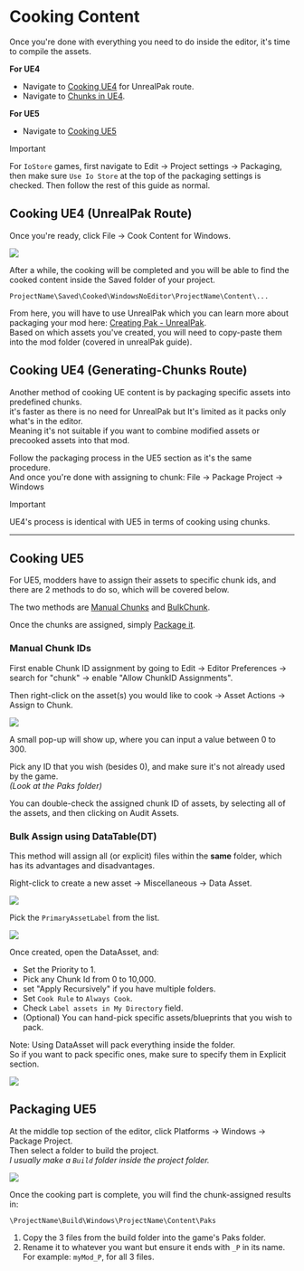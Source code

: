 # Cooking Content
Once you're done with everything you need to do inside the editor, it's time to compile the assets.

__For UE4__
 - Navigate to [Cooking UE4](#cooking-ue4-unrealpak-route) for UnrealPak route.
 - Navigate to [Chunks in UE4](#cooking-ue4-generating-chunks-route).

__For UE5__
- Navigate to [Cooking UE5](#cooking-ue5) <br>

> [!IMPORTANT]  
> For `IoStore` games, first navigate to Edit -> Project settings -> Packaging, then make sure `Use Io Store` at the top of the packaging settings is checked. Then follow the rest of this guide as normal.


## Cooking UE4 (UnrealPak Route)
Once you're ready, click File -> Cook Content for Windows.

![](/Media/Compiling/ue4_1.png)

After a while, the cooking will be completed and you will be able to find the cooked content inside the Saved folder of your project.

```
ProjectName\Saved\Cooked\WindowsNoEditor\ProjectName\Content\...
```

From here, you will have to use UnrealPak which you can learn more about packaging your mod here: [Creating Pak - UnrealPak](/BasicModding/UnrealPak.md).
<br>
Based on which assets you've created, you will need to copy-paste them into the mod folder (covered in unrealPak guide). 

## Cooking UE4 (Generating-Chunks Route)
Another method of cooking UE content is by packaging specific assets into predefined chunks.<br>
it's faster as there is no need for UnrealPak but It's limited as it packs only what's in the editor. <br>
Meaning it's not suitable if you want to combine modified assets or precooked assets into that mod.

Follow the packaging process in the UE5 section as it's the same procedure.<br>
And once you're done with assigning to chunk:
File -> Package Project -> Windows

> [!IMPORTANT]  
> UE4's process is identical with UE5 in terms of cooking using chunks.

<hr>

## Cooking UE5
For UE5, modders have to assign their assets to specific chunk ids, and there are 2 methods to do so, which will be covered below.

The two methods are [Manual Chunks](#manual-chunk-ids) and [BulkChunk](#bulk-assign-using-datatabledt). <br>

Once the chunks are assigned, simply [Package it](#packaging-ue5).

### Manual Chunk IDs
First enable Chunk ID assignment by going to Edit -> Editor Preferences -> search for "chunk" -> enable "Allow ChunkID Assignments".

Then right-click on the asset(s) you would like to cook -> Asset Actions -> Assign to Chunk.

![](/Media/Compiling/UE5_1.png)

A small pop-up will show up, where you can input a value between 0 to 300.

Pick any ID that you wish (besides 0), and make sure it's not already used by the game.<br>
_(Look at the Paks folder)_


You can double-check the assigned chunk ID of assets, by selecting all of the assets, and then clicking on Audit Assets.

### Bulk Assign using DataTable(DT)
This method will assign all (or explicit) files within the **same** folder, which has its advantages and disadvantages.

Right-click to create a new asset -> Miscellaneous -> Data Asset.

![](/Media/Compiling/UE5_2.png)

Pick the `PrimaryAssetLabel` from the list.

![](/Media/Compiling/UE5_3.png)


Once created, open the DataAsset, and:
- Set the Priority to 1.
- Pick any Chunk Id from 0 to 10,000.
- set "Apply Recursively" if you have multiple folders.
- Set `Cook Rule` to `Always Cook`.
- Check `Label assets in My Directory` field.
- (Optional) You can hand-pick specific assets/blueprints that you wish to pack.

Note: Using DataAsset will pack everything inside the folder.<br>
So if you want to pack specific ones, make sure to specify them in Explicit section.

![](/Media/Compiling/UE5_4.png)

## Packaging UE5
At the middle top section of the editor, click Platforms -> Windows -> Package Project. <br>
Then select a folder to build the project. <br>
_I usually make a `Build` folder inside the project folder._

![](/Media/Compiling/UE5_5.png)

Once the cooking part is complete, you will find the chunk-assigned results in: <br>
```
\ProjectName\Build\Windows\ProjectName\Content\Paks
```

1. Copy the 3 files from the build folder into the game's Paks folder.
2. Rename it to whatever you want but ensure it ends with `_P` in its name.<br>
For example: `myMod_P`, for all 3 files.
